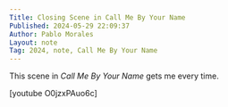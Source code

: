 ```yaml
---
Title: Closing Scene in Call Me By Your Name
Published: 2024-05-29 22:09:37
Author: Pablo Morales
Layout: note
Tag: 2024, note, Call Me By Your Name
---
```

This scene in *Call Me By Your Name* gets me every time.
<div class="video-container" markdown="1">
[youtube O0jzxPAuo6c]
</div>
